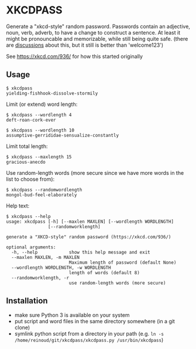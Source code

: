 # XKCDPASS

Generate a "xkcd-style" random password.
Passwords contain an adjective, noun, verb, adverb, to have a change to construct a sentence. At least it might 
be pronouncable and memorizable, while still being quite safe. (there are 
[discussions](https://www.schneier.com/blog/archives/2014/03/choosing_secure_1.html) about this, but it still is better
than 'welcome123')

See https://xkcd.com/936/ for how this started originally

## Usage

    $ xkcdpass
    yielding-fishhook-dissolve-stormily
    

Limit (or extend) word length:

    $ xkcdpass --wordlength 4
    deft-roan-cork-ever
    
    $ xkcdpass --wordlength 10
    assumptive-gerrididae-sensualize-constantly

Limit total length:

    $ xkcdpass --maxlength 15
    gracious-anecdo
    
Use random-length words (more secure since we have more words in the list to choose from):

    $ xkcdpass --randomwordlength
    mongol-bud-feel-elaborately
    
Help text:

    $ xkcdpass --help
    usage: xkcdpass [-h] [--maxlen MAXLEN] [--wordlength WORDLENGTH]
                    [--randomworklength]
    
    generate a "XKCD-style" random password (https://xkcd.com/936/)
    
    optional arguments:
      -h, --help            show this help message and exit
      --maxlen MAXLEN, -m MAXLEN
                            Maximum length of password (default None)
      --wordlength WORDLENGTH, -w WORDLENGTH
                            length of words (default 8)
      --randomworklength, -r
                            use random-length words (more secure)                            
                            
## Installation

- make sure Python 3 is available on your system
- put script and word files in the same directory somewhere (in a git clone)
- symlink python script from a directory in your path (e.g. `ln -s /home/reinoud/git/xkcdpass/xkcdpass.py /usr/bin/xkcdpass`)
